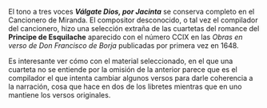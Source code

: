 El tono a tres voces ***Válgate Dios, por Jacinta*** se conserva completo en el Cancionero de Miranda. El compositor desconocido, o tal vez el compilador del cancionero, hizo una selección extraña de las cuartetas del romance del **Principe de Esquilache** aparecido con el número CCIX en las _Obras en verso de Don Francisco de Borja_ publicadas por primera vez en 1648.

Es interesante ver cómo con el material seleccionado, en el que una cuarteta no se entiende por la omisión de la anterior parece que es el compilador el que intenta cambiar algunos versos para darle coherencia a la narración, cosa que hace en dos de los libretes mientras que en uno mantiene los versos originales.